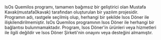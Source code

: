 IsOs Quemilos programı, tamamen bağımsız bir geliştirici olan Mustafa Kavak(mustafa0kavak) tarafından oluşturulan bir yazılım projesidir. Programın adı, rastgele seçilmiş olup, herhangi bir şekilde Isos Döner ile ilişkilendirilmemiştir.
IsOs Quemilos programının Isos Döner ile herhangi bir bağlantısı bulunmamaktadır. Program, Isos Döner'in ürünleri veya hizmetleri ile ilgili değildir ve Isos Döner Şirketi'nin onayını veya desteğini almamıştır.
